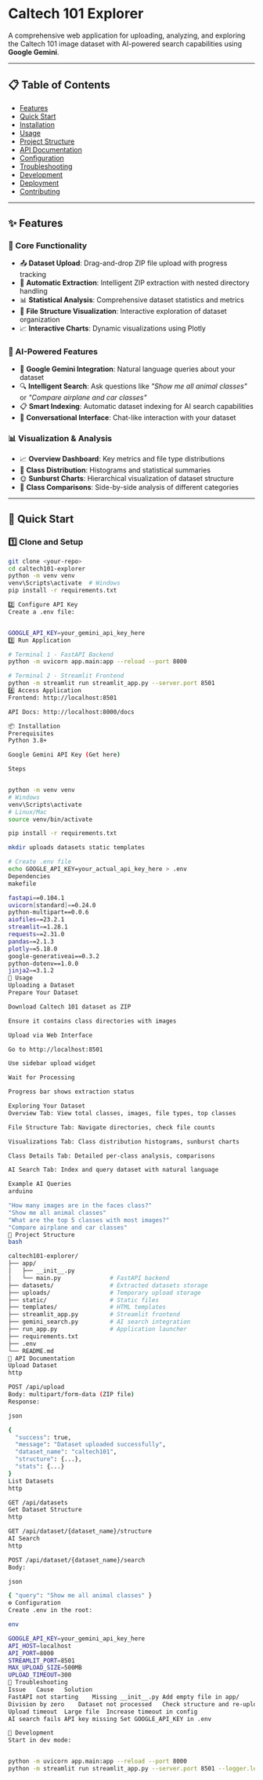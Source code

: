 # Caltech 101 Explorer

A comprehensive web application for uploading, analyzing, and exploring the Caltech 101 image dataset with AI-powered search capabilities using **Google Gemini**.

---

## 📋 Table of Contents
- [Features](#-features)
- [Quick Start](#-quick-start)
- [Installation](#-installation)
- [Usage](#-usage)
- [Project Structure](#-project-structure)
- [API Documentation](#-api-documentation)
- [Configuration](#%EF%B8%8F-configuration)
- [Troubleshooting](#-troubleshooting)
- [Development](#-development)
- [Deployment](#deployment)
- [Contributing](#contributing)

---

## ✨ Features

### 🚀 Core Functionality
- 📤 **Dataset Upload**: Drag-and-drop ZIP file upload with progress tracking
- 🔄 **Automatic Extraction**: Intelligent ZIP extraction with nested directory handling
- 📊 **Statistical Analysis**: Comprehensive dataset statistics and metrics
- 📁 **File Structure Visualization**: Interactive exploration of dataset organization
- 📈 **Interactive Charts**: Dynamic visualizations using Plotly

### 🤖 AI-Powered Features
- 🧠 **Google Gemini Integration**: Natural language queries about your dataset
- 🔍 **Intelligent Search**: Ask questions like _"Show me all animal classes"_ or _"Compare airplane and car classes"_
- 📋 **Smart Indexing**: Automatic dataset indexing for AI search capabilities
- 💬 **Conversational Interface**: Chat-like interaction with your dataset

### 📊 Visualization & Analysis
- 📈 **Overview Dashboard**: Key metrics and file type distributions
- 🌅 **Class Distribution**: Histograms and statistical summaries
- 🌞 **Sunburst Charts**: Hierarchical visualization of dataset structure
- 🔄 **Class Comparisons**: Side-by-side analysis of different categories

---

## 🚀 Quick Start

### 1️⃣ Clone and Setup
```bash
git clone <your-repo>
cd caltech101-explorer
python -m venv venv
venv\Scripts\activate  # Windows
pip install -r requirements.txt

2️⃣ Configure API Key
Create a .env file:


GOOGLE_API_KEY=your_gemini_api_key_here
3️⃣ Run Application

# Terminal 1 - FastAPI Backend
python -m uvicorn app.main:app --reload --port 8000

# Terminal 2 - Streamlit Frontend
python -m streamlit run streamlit_app.py --server.port 8501
4️⃣ Access Application
Frontend: http://localhost:8501

API Docs: http://localhost:8000/docs

📦 Installation
Prerequisites
Python 3.8+

Google Gemini API Key (Get here)

Steps


python -m venv venv
# Windows
venv\Scripts\activate
# Linux/Mac
source venv/bin/activate

pip install -r requirements.txt

mkdir uploads datasets static templates

# Create .env file
echo GOOGLE_API_KEY=your_actual_api_key_here > .env
Dependencies
makefile

fastapi==0.104.1
uvicorn[standard]==0.24.0
python-multipart==0.0.6
aiofiles==23.2.1
streamlit==1.28.1
requests==2.31.0
pandas==2.1.3
plotly==5.18.0
google-generativeai==0.3.2
python-dotenv==1.0.0
jinja2==3.1.2
🎯 Usage
Uploading a Dataset
Prepare Your Dataset

Download Caltech 101 dataset as ZIP

Ensure it contains class directories with images

Upload via Web Interface

Go to http://localhost:8501

Use sidebar upload widget

Wait for Processing

Progress bar shows extraction status

Exploring Your Dataset
Overview Tab: View total classes, images, file types, top classes

File Structure Tab: Navigate directories, check file counts

Visualizations Tab: Class distribution histograms, sunburst charts

Class Details Tab: Detailed per-class analysis, comparisons

AI Search Tab: Index and query dataset with natural language

Example AI Queries
arduino

"How many images are in the faces class?"
"Show me all animal classes"
"What are the top 5 classes with most images?"
"Compare airplane and car classes"
📁 Project Structure
bash

caltech101-explorer/
├── app/
│   ├── __init__.py
│   └── main.py              # FastAPI backend
├── datasets/                # Extracted datasets storage
├── uploads/                 # Temporary upload storage
├── static/                  # Static files
├── templates/               # HTML templates
├── streamlit_app.py         # Streamlit frontend
├── gemini_search.py         # AI search integration
├── run_app.py               # Application launcher
├── requirements.txt
├── .env
└── README.md
🔌 API Documentation
Upload Dataset
http

POST /api/upload
Body: multipart/form-data (ZIP file)
Response:

json

{
  "success": true,
  "message": "Dataset uploaded successfully",
  "dataset_name": "caltech101",
  "structure": {...},
  "stats": {...}
}
List Datasets
http

GET /api/datasets
Get Dataset Structure
http

GET /api/dataset/{dataset_name}/structure
AI Search
http

POST /api/dataset/{dataset_name}/search
Body:

json

{ "query": "Show me all animal classes" }
⚙️ Configuration
Create .env in the root:

env

GOOGLE_API_KEY=your_gemini_api_key_here
API_HOST=localhost
API_PORT=8000
STREAMLIT_PORT=8501
MAX_UPLOAD_SIZE=500MB
UPLOAD_TIMEOUT=300
🔧 Troubleshooting
Issue	Cause	Solution
FastAPI not starting	Missing __init__.py	Add empty file in app/
Division by zero	Dataset not processed	Check structure and re-upload
Upload timeout	Large file	Increase timeout in config
AI search fails	API key missing	Set GOOGLE_API_KEY in .env

🚀 Development
Start in dev mode:


python -m uvicorn app.main:app --reload --port 8000
python -m streamlit run streamlit_app.py --server.port 8501 --logger.level=debug

